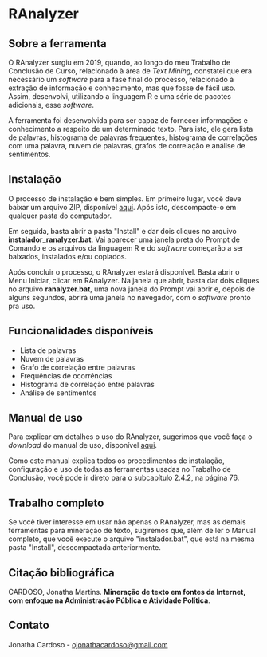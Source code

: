 # RAnalyzer

<h2> Sobre a ferramenta </h2>

O RAnalyzer surgiu em 2019, quando, ao longo do meu Trabalho de Conclusão de Curso, relacionado à área de <i>Text Mining</i>, constatei que era necessário um <i>software</i> para a fase final do processo, relacionado à extração de informação e conhecimento, mas que fosse de fácil uso. Assim, desenvolvi, utilizando a linguagem R e uma série de pacotes adicionais, esse <i>software</i>.

A ferramenta foi desenvolvida para ser capaz de fornecer informações e conhecimento a respeito de um determinado texto. Para isto, ele gera lista de palavras, histograma de palavras frequentes, histograma de correlações com uma palavra, nuvem de palavras, grafos de correlação e análise de sentimentos.

<h2> Instalação </h2>

O processo de instalação é bem simples. Em primeiro lugar, você deve baixar um arquivo ZIP, disponível <a href="github.com/ojonathacardoso/ranalyzer-adds/archive/master.zip">aqui</a>. Após isto, descompacte-o em qualquer pasta do computador.

Em seguida, basta abrir a pasta "Install" e dar dois cliques no arquivo <b>instalador_ranalyzer.bat</b>. Vai aparecer uma janela preta do Prompt de Comando e 
os arquivos da linguagem R e do <i>software</i> começarão a ser baixados, instalados e/ou copiados.

Após concluir o processo, o RAnalyzer estará disponível. Basta abrir o Menu Iniciar, clicar em RAnalyzer. Na janela que abrir, basta dar dois cliques no 
arquivo <b>ranalyzer.bat</b>, uma nova janela do Prompt vai abrir e, depois de alguns segundos, abrirá uma janela no navegador, com o <i>software</i> pronto pra uso.

<h2> Funcionalidades disponíveis </h2>

<ul>
<li>Lista de palavras</li>
<li>Nuvem de palavras</li>
<li>Grafo de correlação entre palavras </li>
<li>Frequências de ocorrências</li>
<li>Histograma de correlação entre palavras</li>
<li>Análise de sentimentos</li>
</ul>

<h2> Manual de uso </h2>

Para explicar em detalhes o uso do RAnalyzer, sugerimos que você faça o <i>download</i> do manual de uso, disponível <a href="https://github.com/ojonathacardoso/ranalyzer-adds/blob/master/Manual.pdf">aqui</a>. 

Como este manual explica todos os procedimentos de instalação, configuração e uso de todas as ferramentas usadas no Trabalho de Conclusão, você pode ir direto para o subcapítulo 2.4.2, na página 76.

<h2> Trabalho completo </h2>

Se você tiver interesse em usar não apenas o RAnalyzer, mas as demais ferramentas para mineração de texto, sugiremos que, além de ler o Manual completo, que você execute o arquivo "instalador.bat", que está na mesma pasta "Install", descompactada anteriormente.

<h2> Citação bibliográfica </h2>

CARDOSO, Jonatha Martins. <b>Mineração de texto em fontes da Internet, com enfoque na Administração Pública e Atividade Política</b>.   

<h2> Contato </h2>

Jonatha Cardoso - ojonathacardoso@gmail.com